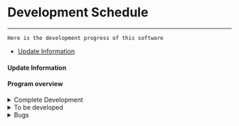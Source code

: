 # Development Schedule
---
```
Here is the development progress of this software
```

- [Update Information](#update-information)

#### Update Information





#### Program overview


<details>
   <summary> Complete Development </summary>

 `The progress of the software has been developed`


| DATE | CONTENT |REMARK|
|:---:|:---:|:---:|
| 2000 08 06|Create Project|test|

</details>

<details>
   <summary> To be developed </summary>
  : 打碎打算

  `Features waiting to be developed`

| DATE | CONTENT |REMARK|
|:---:|:--:|:---:|
| 2000 08 06|Create Project|test|

</details>


<details>
   <summary> Bugs </summary>

  `Bugs waiting to be fixed`

| DATE | CONTENT |REMARK|
|:---:|:--:|:---:|
| 2000 08 06|Create Project|test|

</details>
